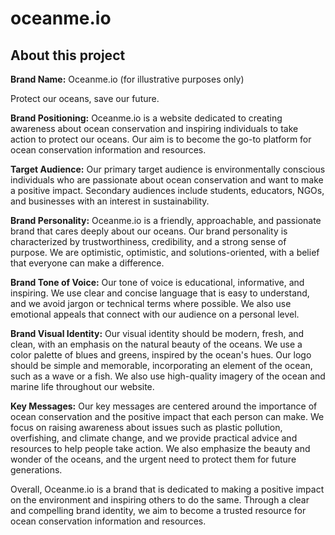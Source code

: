# oceanme.io

## About this project

**Brand Name:** Oceanme.io (for illustrative purposes only)

Protect our oceans, save our future.

**Brand Positioning:** Oceanme.io is a website dedicated to creating awareness about ocean conservation and inspiring individuals to take action to protect our oceans. Our aim is to become the go-to platform for ocean conservation information and resources.

**Target Audience:** Our primary target audience is environmentally conscious individuals who are passionate about ocean conservation and want to make a positive impact. Secondary audiences include students, educators, NGOs, and businesses with an interest in sustainability.

**Brand Personality:** Oceanme.io is a friendly, approachable, and passionate brand that cares deeply about our oceans. Our brand personality is characterized by trustworthiness, credibility, and a strong sense of purpose. We are optimistic, optimistic, and solutions-oriented, with a belief that everyone can make a difference.

**Brand Tone of Voice:** Our tone of voice is educational, informative, and inspiring. We use clear and concise language that is easy to understand, and we avoid jargon or technical terms where possible. We also use emotional appeals that connect with our audience on a personal level.

**Brand Visual Identity:** Our visual identity should be modern, fresh, and clean, with an emphasis on the natural beauty of the oceans. We use a color palette of blues and greens, inspired by the ocean's hues. Our logo should be simple and memorable, incorporating an element of the ocean, such as a wave or a fish. We also use high-quality imagery of the ocean and marine life throughout our website.

**Key Messages:** Our key messages are centered around the importance of ocean conservation and the positive impact that each person can make. We focus on raising awareness about issues such as plastic pollution, overfishing, and climate change, and we provide practical advice and resources to help people take action. We also emphasize the beauty and wonder of the oceans, and the urgent need to protect them for future generations.

Overall, Oceanme.io is a brand that is dedicated to making a positive impact on the environment and inspiring others to do the same. Through a clear and compelling brand identity, we aim to become a trusted resource for ocean conservation information and resources.